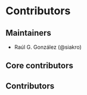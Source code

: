 # Contributors

## Maintainers

- Raúl G. González (@siakro)


## Core contributors


## Contributors

